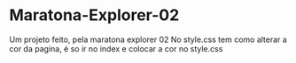 # Maratona-Explorer-02
Um projeto feito, pela maratona explorer 02
No style.css tem como alterar a cor da pagina, é so ir no index e colocar a cor no style.css

